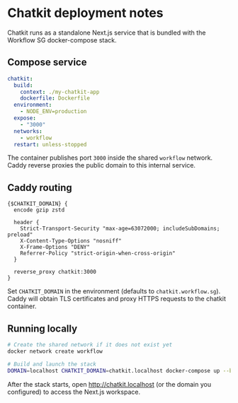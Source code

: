 # Chatkit deployment notes

Chatkit runs as a standalone Next.js service that is bundled with the Workflow SG docker-compose stack.

## Compose service

```yaml
chatkit:
  build:
    context: ./my-chatkit-app
    dockerfile: Dockerfile
  environment:
    - NODE_ENV=production
  expose:
    - "3000"
  networks:
    - workflow
  restart: unless-stopped
```

The container publishes port `3000` inside the shared `workflow` network. Caddy reverse proxies the public domain to this internal service.

## Caddy routing

```caddy
{$CHATKIT_DOMAIN} {
  encode gzip zstd

  header {
    Strict-Transport-Security "max-age=63072000; includeSubDomains; preload"
    X-Content-Type-Options "nosniff"
    X-Frame-Options "DENY"
    Referrer-Policy "strict-origin-when-cross-origin"
  }

  reverse_proxy chatkit:3000
}
```

Set `CHATKIT_DOMAIN` in the environment (defaults to `chatkit.workflow.sg`). Caddy will obtain TLS certificates and proxy HTTPS requests to the chatkit container.

## Running locally

```bash
# Create the shared network if it does not exist yet
docker network create workflow

# Build and launch the stack
DOMAIN=localhost CHATKIT_DOMAIN=chatkit.localhost docker-compose up --build
```

After the stack starts, open http://chatkit.localhost (or the domain you configured) to access the Next.js workspace.

